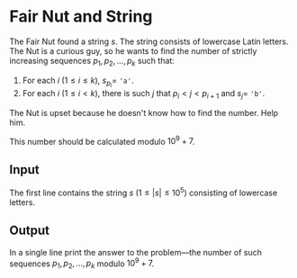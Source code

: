 # Fair Nut and String

The Fair Nut found a string $s$. The string consists of lowercase Latin letters. The Nut is a curious guy, so he wants to find the number of strictly increasing sequences $p_{1}, p_{2}, ..., p_{k}$ such that:

1. For each $i$ ($1\leq{i}\leq{k}$), $s_{p_{i}}=$ `'a'`.
2. For each $i$ ($1\leq{i}<k$), there is such $j$ that $p_{i}<j<p_{i+1}$ and $s_{j}=$ `'b'`.

The Nut is upset because he doesn't know how to find the number. Help him.

This number should be calculated modulo $10^{9}+7$.

## Input

The first line contains the string $s$ ($1\leq{|s|}\leq{10^{5}})$ consisting of lowercase letters.

## Output

In a single line print the answer to the problem—the number of such sequences $p_{1}, p_{2}, ..., p_{k}$ modulo $10^{9}+7$.

